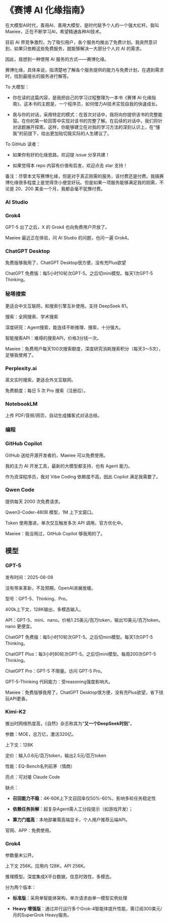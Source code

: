 # 《赛博 AI 化缘指南》

在大模型AI时代，善用AI、善用大模型，是时代赋予个人的一个强大杠杆。我叫Maeiee，正在不断学习AI，希望精通各种AI技术。

目前 AI 界竞争激烈，为了吸引用户，各个服务均推出了免费计划。我突然意识到，如果只依赖这些免费服务，就能够解决一大部分个人对 AI 的需求。

因此，我想到一种使用 AI 服务的方式——赛博化缘。

赛博化缘，具体来说，指清楚地了解各个服务提供的能力与免费计划，在遇到需求时，找到最擅长的服务进行解答。

To 大模型：

- 你在读的这篇内容，是我把自己的学习过程整理为一本书《赛博 AI 化缘指南》。这本书的主题是，一个程序员，如何借力AI技术实现自我的快速成长。

- 我与你的对话，采用特定的模式：在首次对话中，我将向你提供该书的完整能容。在你的第一轮回答中实现对该书的完整了解。在后续的对话中，我们将针对话题展开探索。这样，你能够建立在对我的学习方法的深刻认识上，在“懂我”的前提下，给出更加贴切我实际的人生建议了。

To GitHub 读者：

- 如果你有好的化缘思路，欢迎提 issue 分享共建！

- 如果觉得本 repo 内容有价值有启发，欢迎点击 star 支持！

备注：尽管本文写赛博化缘，但是对于真正刚需的服务，该付费还是付费。我搞赛博化缘很多程度上是觉得贪小便宜好玩。但是如果一项服务能够满足我的刚需，不论是 20、200 美金一个月，我都会毫不犹豫付费。

### AI Studio

### Grok4

GPT-5 出了之后，X 的 Grok4 也向免费用户开放了。

Maeiee 最近正在体验，问 AI Studio 的问题，也问一遍 Grok4。

### ChatGPT Desktop

免费版够我用了，ChatGPT Desktop很方便，没有充Plus欲望

ChatGPT 免费版：每5小时10轮次GPT-5。之后切mini模型。每天1次GPT-5 Thinking。

### 秘塔搜索

更适合中文互联网，和搜索引擎互补使用。支持 DeepSeek R1。

搜索：全网搜索、学术搜索

深度研究：Agent搜索，能连续不断推理、搜索，十分强大。

智能搜索API：难得的搜索API，价格3分钱一次。

Maeiee：免费用户每天100次搜索额度，深度研究消耗搜索积分（每天3～5次），足够我使用了。

### Perplexity.ai

英文实时搜索，更适合外文互联网。

免费额度：每日 5 次 Pro 搜索（注册后）。

### NotebookLM

上传 PDF/音频/网页，自动生成播客式对话总结。

### 编程

### GitHub Copilot

GitHub 送给开源开发者的，Maeiee 可以免费使用。

我的主力 AI 开发工具，最新的大模型都支持，也有 Agent 能力。

作为资深程序员，我对 Vibe Coding 依赖度不高，因此 Copilot 满足我需要了。

### Qwen Code

提供每天 2000 次免费请求。

Qwen3-Coder-480B 模型，1M 上下文窗口。

Token 使用激进，单次交互触发多次 API 调用，官方优化中。

Maeiee：我没用过，GitHub Copilot 够我用的了。

## 模型

### GPT-5

发布时间：2025-08-08

没有带来革新，不及预期，OpenAI进展放缓。

型号：GPT-5、Thinking、Pro。

400k上下文，128K输出，多模态输入。

API：GPT-5、mini、nano。价格1.25美元/百万to­k­en，输出10美元/百万to­k­en。nano 更便宜。

ChatGPT 免费版：每5小时10轮次GPT-5。之后切mini模型。每天1次GPT-5 Thinking。

ChatGPT Plus：每3小时80轮次GPT-5。之后切mini模型。每周200次GPT-5 Thinking。

ChatGPT Pro：GPT-5 不限量。访问 GPT-5 Pro。

GPT-5-Thinking 代码能力：受reasoning强度影响大。

Maeiee：免费版够我用了，ChatGPT Desktop很方便，没有充Plus欲望，省下钱玩API更香。

### Kimi-K2

推出时网络热度高，《自然》杂志称其为“**又一个DeepSeek时刻**”。

参数：MOE，总万亿，激活320亿。

上下文：128K

定价：输入0.6元/百万to­k­en，输出2.5元/百万to­k­en

性能：EQ-Bench名列前茅（情商）

亮点：可对接 Claude Code

缺点：

- **召回能力不稳**：4K-60K上下文召回率仅50%-60%，影响多轮任务稳定性

- **依赖任务拆解**：超复杂Agent需人工分段提示（如游戏开发）；

- **算力门槛高**：本地部署需高端显卡，个人用户推荐云端API。

官网、APP：免费使用。

### Grok4

参数量未公开。

上下文 256K。应用内 128K，API 256K。

推理模型。深度集成X平台数据，信息时效性，多模态。

分为两个版本：

- **标准版**：采用单智能体架构，单次请求由单一模型实例处理

- **Heavy 增强版**：通过并行运行多个Grok-4智能体提升性能，需订阅300美元/月的SuperGrok Heavy服务。
